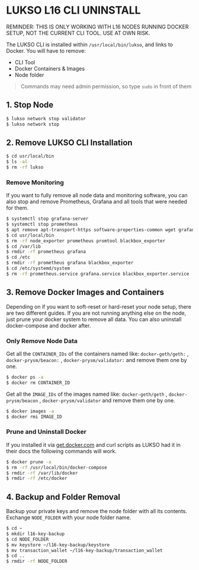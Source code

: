 # LUKSO L16 CLI UNINSTALL

REMINDER: THIS IS ONLY WORKING WITH L16 NODES RUNNING DOCKER SETUP, NOT THE CURRENT CLI TOOL. USE AT OWN RISK.

The LUKSO CLI is installed within `/usr/local/bin/lukso`, and links to Docker. You will have to remove:

- CLI Tool
- Docker Containers & Images
- Node folder

> Commands may need admin permission, so type `sudo` in front of them

## 1. Stop Node

```bash
$ lukso network stop validator
$ lukso network stop
```

## 2. Remove LUKSO CLI Installation

```bash
$ cd usr/local/bin
$ ls -al
$ rm -rf lukso
```

### Remove Monitoring

If you want to fully remove all node data and monitoring software, you can also stop and remove Prometheus, Grafana and all tools that were needed for them.

```bash
$ systemctl stop grafana-server
$ systemctl stop prometheus
$ apt remove apt-transport-https software-properties-common wget grafana-enterprise
$ cd usr/local/bin
$ rm -rf node_exporter prometheus promtool blackbox_exporter
$ cd /var/lib
$ rmdir -rf prometheus grafana
$ cd /etc
$ rmdir -rf prometheus grafana blackbox_exporter
$ cd /etc/systemd/system
$ rm -rf prometheus.service grafana.service blackbox_exporter.service
```

## 3. Remove Docker Images and Containers

Depending on if you want to soft-reset or hard-reset your node setup, there are two different guides. If you are not running anything else on the node, just prune your docker system to remove all data. You can also uninstall docker-compose and docker after.

### Only Remove Node Data

Get all the `CONTAINER_IDs` of the containers named like: `docker-geth/geth:` , `docker-prysm/beacon:` , `docker-prysm/validator:` and remove them one by one.

```bash
$ docker ps -a
$ docker rm CONTAINER_ID
```

Get all the `IMAGE_IDs` of the images named like: `docker-geth/geth` , `docker-prysm/beacon` , `docker-prysm/validator` and remove them one by one.

```bash
$ docker images -a
$ docker rmi IMAGE_ID
```

### Prune and Uninstall Docker

If you installed it via [get.docker.com](https://get.docker.com/) and curl scripts as LUKSO had it in their docs the following commands will work.

```bash
$ docker prune -a
$ rm -rf /usr/local/bin/docker-compose
$ rmdir -rf /var/lib/docker
$ rmdir -rf /etc/docker
```

## 4. Backup and Folder Removal

Backup your private keys and remove the node folder with all its contents. Exchange `NODE_FOLDER` with your node folder name.

```bash
$ cd ~
$ mkdir l16-key-backup
$ cd NODE_FOLDER
$ mv keystore ~/l16-key-backup/keystore
$ mv transaction_wallet ~/l16-key-backup/transaction_wallet
$ cd ..
$ rmdir -rf NODE_FOLDER
```
